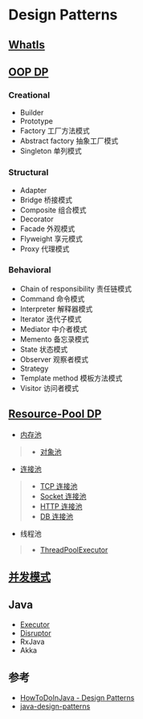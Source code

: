 # Design Patterns

## [WhatIs](WhatIs.md)

## [OOP DP](OOP/README.md)
### Creational
* Builder
* Prototype
* Factory 工厂方法模式
* Abstract factory 抽象工厂模式
* Singleton 单列模式

### Structural
* Adapter
* Bridge 桥接模式
* Composite 组合模式
* Decorator
* Facade 外观模式
* Flyweight 享元模式
* Proxy 代理模式

### Behavioral
* Chain of responsibility 责任链模式 
* Command 命令模式
* Interpreter 解释器模式
* Iterator 迭代子模式
* Mediator 中介者模式
* Memento 备忘录模式
* State 状态模式
* Observer 观察者模式
* Strategy
* Template method 模板方法模式
* Visitor 访问者模式

## [Resource-Pool DP](resource-pool/README.md)
* [内存池](resource-pool/memory-pool/README.md)
> * [对象池](resource-pool/object/README.md)

* [连接池](resource-pool/connect-pool/README.md)
> * [TCP 连接池](resource-pool/connect-pool/tcp-cp/README.md)
> * [Socket 连接池](resource-pool/connect-pool/socket-cp/README.md)
> * [HTTP 连接池](resource-pool/connect-pool/http-cp/README.md)
> * [DB 连接池](https://github.com/SunnnyChan/knowledge-Sys-of-DB/tree/master/db-dev/CP)

* 线程池
> * [ThreadPoolExecutor](https://github.com/SunnnyChan/sc.drill-code/tree/master/java/java-framework/pool/thread-pool)

## [并发模式](Concurrency/README.md)
## Java
* [Executor](https://github.com/SunnnyChan/sc.drill-code/tree/master/java/java-framework/pool/thread-pool)
* [Disruptor](https://github.com/LMAX-Exchange/disruptor)
* RxJava
* Akka

## 参考
* [HowToDoInJava - Design Patterns](https://howtodoinjava.com/gang-of-four-java-design-patterns/)
* [java-design-patterns](https://github.com/iluwatar/java-design-patterns)

